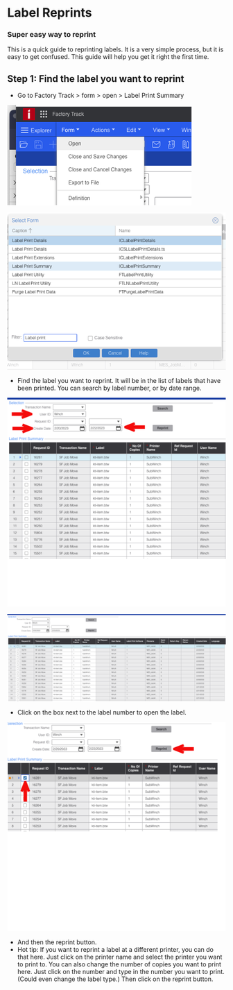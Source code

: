 # Label Reprints
### Super easy way to reprint

This is a quick guide to reprinting labels.  It is a very simple process, but it is easy to get confused.  This guide will help you get it right the first time.

## Step 1:  Find the label you want to reprint

 + Go to Factory Track > form > open > Label Print Summary

![Label Print Summary](https://raw.githubusercontent.com/Karavan-Trailers/How-To-Sheets/main/img/reprints/Screenshot%202023-02-22%20at%208.52.26%20AM.png)

![Label Print Summary 2](https://raw.githubusercontent.com/Karavan-Trailers/How-To-Sheets/main/img/reprints/Screenshot%202023-02-22%20at%208.53.09%20AM.png)
 + Find the label you want to reprint.  It will be in the list of labels that have been printed.  You can search by label number, or by date range.

![Label Print Summary 4](https://raw.githubusercontent.com/Karavan-Trailers/How-To-Sheets/main/img/reprints/ScreenshotArrows.svg)

![Label Print Summary 3](https://raw.githubusercontent.com/Karavan-Trailers/How-To-Sheets/main/img/reprints/Screenshot%202023-02-22%20at%208.45.38%20AM.png)

 + Click on the box next to the label number to open the label.
 
![Label Print Summary 5](https://raw.githubusercontent.com/Karavan-Trailers/How-To-Sheets/main/img/reprints/ScreenshotConfirm.svg)
 + And then the reprint button.
 + Hot tip: If you want to reprint a label at a different printer, you can do that here.  Just click on the printer name and select the printer you want to print to. You can also change the number of copies you want to print here.  Just click on the number and type in the number you want to print. (Could even change the label type.) Then click on the reprint button.